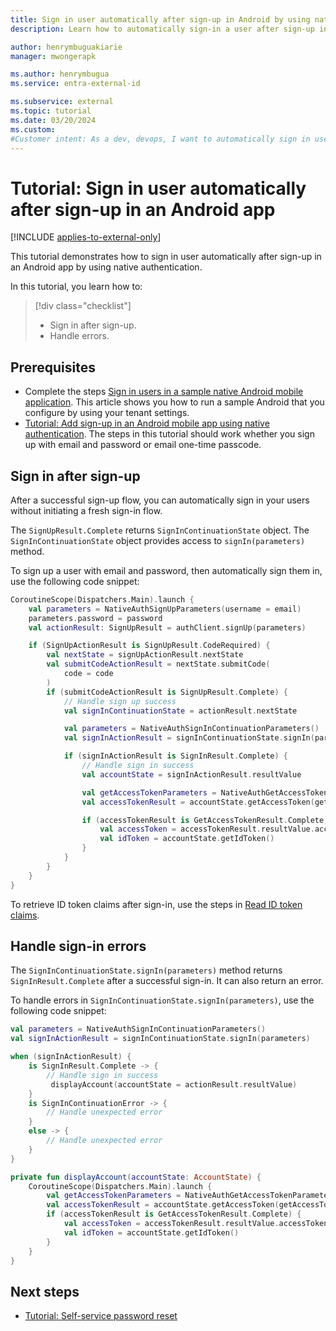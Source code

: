```yaml
---
title: Sign in user automatically after sign-up in Android by using native authentication
description: Learn how to automatically sign-in a user after sign-up in an Android app by using native authentication.

author: henrymbuguakiarie
manager: mwongerapk

ms.author: henrymbugua
ms.service: entra-external-id

ms.subservice: external
ms.topic: tutorial
ms.date: 03/20/2024
ms.custom:
#Customer intent: As a dev, devops, I want to automatically sign in user after a sign-up flow by using native authentication so that I don't start a fresh sign-in flow.
---
```


# Tutorial: Sign in user automatically after sign-up in an Android app

[!INCLUDE [applies-to-external-only](../external-id/includes/applies-to-external-only.md)]
 
This tutorial demonstrates how to sign in user automatically after sign-up in an Android app by using native authentication. 
 
In this tutorial, you learn how to:  

> [!div class="checklist"]
>
> - Sign in after sign-up. 
> - Handle errors. 
 
## Prerequisites  
 
- Complete the steps [Sign in users in a sample native Android mobile application](../external-id/customers/how-to-run-native-authentication-sample-android-app.md). This article shows you how to run a sample Android that you configure by using your tenant settings.  
- [Tutorial: Add sign-up in an Android mobile app using native authentication](tutorial-native-authentication-android-sign-up.md). The steps in this tutorial should work whether you sign up with email and password or email one-time passcode.
 
## Sign in after sign-up
 
After a successful sign-up flow, you can automatically sign in your users without initiating a fresh sign-in flow. 
 
The `SignUpResult.Complete` returns `SignInContinuationState` object. The `SignInContinuationState` object provides access to `signIn(parameters)` method.  
 
To sign up a user with email and password, then automatically sign them in, use the following code snippet:  
 
```kotlin 
CoroutineScope(Dispatchers.Main).launch {
    val parameters = NativeAuthSignUpParameters(username = email)
    parameters.password = password
    val actionResult: SignUpResult = authClient.signUp(parameters)

    if (SignUpActionResult is SignUpResult.CodeRequired) { 
        val nextState = signUpActionResult.nextState 
        val submitCodeActionResult = nextState.submitCode( 
            code = code 
        ) 
        if (submitCodeActionResult is SignUpResult.Complete) {
            // Handle sign up success 
            val signInContinuationState = actionResult.nextState 

            val parameters = NativeAuthSignInContinuationParameters()
            val signInActionResult = signInContinuationState.signIn(parameters)

            if (signInActionResult is SignInResult.Complete) { 
                // Handle sign in success
                val accountState = signInActionResult.resultValue

                val getAccessTokenParameters = NativeAuthGetAccessTokenParameters()
                val accessTokenResult = accountState.getAccessToken(getAccessTokenParameters)

                if (accessTokenResult is GetAccessTokenResult.Complete) {
                    val accessToken = accessTokenResult.resultValue.accessToken
                    val idToken = accountState.getIdToken()
                }
            } 
        } 
    } 
}
``` 

To retrieve ID token claims after sign-in, use the steps in [Read ID token claims](../external-id/customers/tutorial-native-authentication-android-sign-in-user-with-username-password.md#read-id-token-claims).
 
## Handle sign-in errors 

The `SignInContinuationState.signIn(parameters)` method returns `SignInResult.Complete` after a successful sign-in. It can also return an error. 
 
To handle errors in `SignInContinuationState.signIn(parameters)`, use the following code snippet:  
 
```kotlin
val parameters = NativeAuthSignInContinuationParameters()
val signInActionResult = signInContinuationState.signIn(parameters)

when (signInActionResult) {
    is SignInResult.Complete -> {
        // Handle sign in success
         displayAccount(accountState = actionResult.resultValue)
    }
    is SignInContinuationError -> {
        // Handle unexpected error
    }
    else -> {
        // Handle unexpected error
    }
}

private fun displayAccount(accountState: AccountState) {
    CoroutineScope(Dispatchers.Main).launch {
        val getAccessTokenParameters = NativeAuthGetAccessTokenParameters()
        val accessTokenResult = accountState.getAccessToken(getAccessTokenParameters)
        if (accessTokenResult is GetAccessTokenResult.Complete) {
            val accessToken = accessTokenResult.resultValue.accessToken
            val idToken = accountState.getIdToken()
        }
    }
}
``` 

## Next steps

- [Tutorial: Self-service password reset](tutorial-native-authentication-android-self-service-password-reset.md)